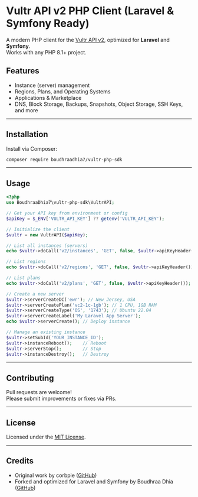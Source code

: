 # Vultr API v2 PHP Client (Laravel & Symfony Ready)

A modern PHP client for the [Vultr API v2](https://www.vultr.com/api/), optimized for **Laravel** and **Symfony**.  
Works with any PHP 8.1+ project.

## Features

- Instance (server) management
- Regions, Plans, and Operating Systems
- Applications & Marketplace
- DNS, Block Storage, Backups, Snapshots, Object Storage, SSH Keys, and more

---

## Installation

Install via Composer:

```bash
composer require boudhraadhia7/vultr-php-sdk
```

---

## Usage

```php
<?php
use BoudhraaDhia7\vultr-php-sdk\VultrAPI;

// Get your API key from environment or config
$apiKey = $_ENV['VULTR_API_KEY'] ?? getenv('VULTR_API_KEY');

// Initialize the client
$vultr = new VultrAPI($apiKey);

// List all instances (servers)
echo $vultr->doCall('v2/instances', 'GET', false, $vultr->apiKeyHeader());

// List regions
echo $vultr->doCall('v2/regions', 'GET', false, $vultr->apiKeyHeader());

// List plans
echo $vultr->doCall('v2/plans', 'GET', false, $vultr->apiKeyHeader());

// Create a new server
$vultr->serverCreateDC('ewr'); // New Jersey, USA
$vultr->serverCreatePlan('vc2-1c-1gb'); // 1 CPU, 1GB RAM
$vultr->serverCreateType('OS', '1743'); // Ubuntu 22.04
$vultr->serverCreateLabel('My Laravel App Server');
echo $vultr->serverCreate(); // Deploy instance

// Manage an existing instance
$vultr->setSubId('YOUR_INSTANCE_ID');
$vultr->instanceReboot();    // Reboot
$vultr->serverStop();        // Stop
$vultr->instanceDestroy();   // Destroy
```

---

## Contributing

Pull requests are welcome!  
Please submit improvements or fixes via PRs.

---

## License

Licensed under the [MIT License](LICENSE).

---

## Credits

- Original work by corbpie ([GitHub](https://github.com/cp6/Vultr-API-PHP-class))
- Forked and optimized for Laravel and Symfony by Boudhraa Dhia ([GitHub](https://github.com/boudhraadhia7))

